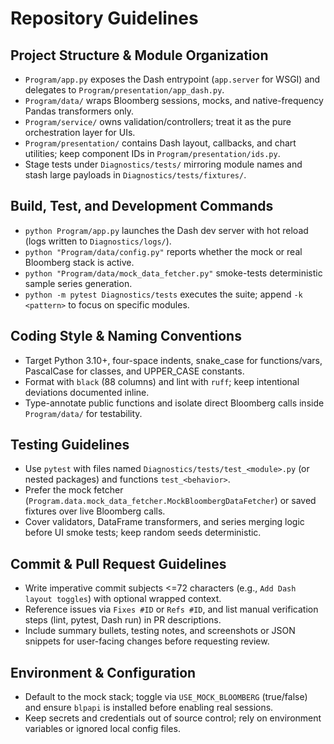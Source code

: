 # Repository Guidelines

## Project Structure & Module Organization
- `Program/app.py` exposes the Dash entrypoint (`app.server` for WSGI) and delegates to `Program/presentation/app_dash.py`.
- `Program/data/` wraps Bloomberg sessions, mocks, and native-frequency Pandas transformers only.
- `Program/service/` owns validation/controllers; treat it as the pure orchestration layer for UIs.
- `Program/presentation/` contains Dash layout, callbacks, and chart utilities; keep component IDs in `Program/presentation/ids.py`.
- Stage tests under `Diagnostics/tests/` mirroring module names and stash large payloads in `Diagnostics/tests/fixtures/`.

## Build, Test, and Development Commands
- `python Program/app.py` launches the Dash dev server with hot reload (logs written to `Diagnostics/logs/`).
- `python "Program/data/config.py"` reports whether the mock or real Bloomberg stack is active.
- `python "Program/data/mock_data_fetcher.py"` smoke-tests deterministic sample series generation.
- `python -m pytest Diagnostics/tests` executes the suite; append `-k <pattern>` to focus on specific modules.

## Coding Style & Naming Conventions
- Target Python 3.10+, four-space indents, snake_case for functions/vars, PascalCase for classes, and UPPER_CASE constants.
- Format with `black` (88 columns) and lint with `ruff`; keep intentional deviations documented inline.
- Type-annotate public functions and isolate direct Bloomberg calls inside `Program/data/` for testability.

## Testing Guidelines
- Use `pytest` with files named `Diagnostics/tests/test_<module>.py` (or nested packages) and functions `test_<behavior>`.
- Prefer the mock fetcher (`Program.data.mock_data_fetcher.MockBloombergDataFetcher`) or saved fixtures over live Bloomberg calls.
- Cover validators, DataFrame transformers, and series merging logic before UI smoke tests; keep random seeds deterministic.

## Commit & Pull Request Guidelines
- Write imperative commit subjects <=72 characters (e.g., `Add Dash layout toggles`) with optional wrapped context.
- Reference issues via `Fixes #ID` or `Refs #ID`, and list manual verification steps (lint, pytest, Dash run) in PR descriptions.
- Include summary bullets, testing notes, and screenshots or JSON snippets for user-facing changes before requesting review.

## Environment & Configuration
- Default to the mock stack; toggle via `USE_MOCK_BLOOMBERG` (true/false) and ensure `blpapi` is installed before enabling real sessions.
- Keep secrets and credentials out of source control; rely on environment variables or ignored local config files.
